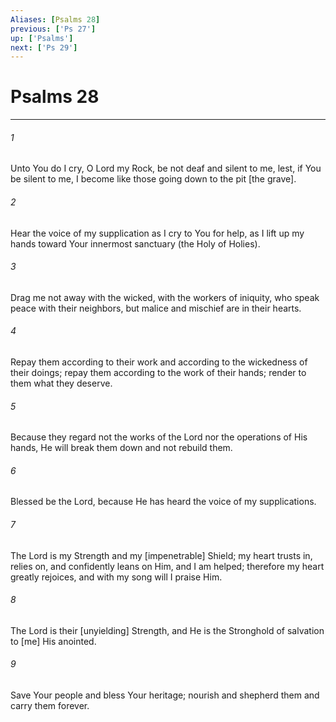 ```yaml
---
Aliases: [Psalms 28]
previous: ['Ps 27']
up: ['Psalms']
next: ['Ps 29']
---
```

# Psalms 28

***














###### 1 






Unto You do I cry, O Lord my Rock, be not deaf and silent to me, lest, if You be silent to me, I become like those going down to the pit [the grave]. 













###### 2 






Hear the voice of my supplication as I cry to You for help, as I lift up my hands toward Your innermost sanctuary (the Holy of Holies). 













###### 3 






Drag me not away with the wicked, with the workers of iniquity, who speak peace with their neighbors, but malice and mischief are in their hearts. 













###### 4 






Repay them according to their work and according to the wickedness of their doings; repay them according to the work of their hands; render to them what they deserve. 













###### 5 






Because they regard not the works of the Lord nor the operations of His hands, He will break them down and not rebuild them. 













###### 6 






Blessed be the Lord, because He has heard the voice of my supplications. 













###### 7 






The Lord is my Strength and my [impenetrable] Shield; my heart trusts in, relies on, and confidently leans on Him, and I am helped; therefore my heart greatly rejoices, and with my song will I praise Him. 













###### 8 






The Lord is their [unyielding] Strength, and He is the Stronghold of salvation to [me] His anointed. 













###### 9 






Save Your people and bless Your heritage; nourish and shepherd them and carry them forever.
